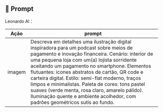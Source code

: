 ## 🧠 Prompt


Leonardo AI：

|   Ação   | prompt                                                                                                                                                                                                                                                                         |
| :------: | ------------------------------------------------------------------------------------------------------------------------------------------------------------------------------------------------------------------------------------------------------------------------------ |
|  imagem  | Descreva em detalhes uma ilustração digital inspiradora para um podcast sobre meios de pagamento e inovação financeira. Cenário: interior de uma pequena loja com um(a) lojista sorridente aceitando um pagamento no smartphone. Elementos flutuantes: ícones abstratos de cartão, QR code e carteira digital. Estilo: semi-flat moderno, traços limpos e minimalistas. Paleta de cores: tons pastel suaves (verde menta, rosa claro, amarelo pálido). Iluminação quente e ambiente acolhedor, com padrões geométricos sutis ao fundo.                                                      |
